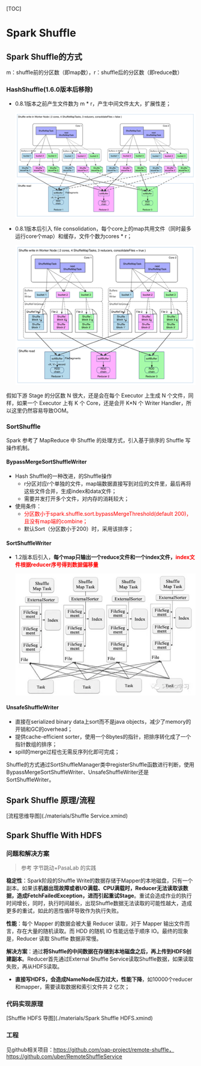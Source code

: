 [TOC]

# Spark Shuffle


## Spark Shuffle的方式

m：shuffle前的分区数（即map数），r：shuffle后的分区数（即reduce数）

### HashShuffle(1.6.0版本后移除)

- 0.8.1版本之前产生文件数为 m * r，产生中间文件太大，扩展性差；

  ![spark hash shuffle without consolidation](pics/shuffle-write-no-consolidation.png "spark hash shuffle without consolidation")

- 0.8.1版本后引入 file consolidation，每个core上的map共用文件（同时最多运行core个map）和缓存，文件个数为cores *  r；

  ![spark hash shuffle with consolidation](pics/shuffle-write-consolidation.png "spark hash shuffle with consolidation")

假如下游 Stage 的分区数 N 很大，还是会在每个 Executor 上生成 N 个文件，同样，如果一个 Executor 上有 K 个 Core，还是会开 K*N 个 Writer Handler，所以这里仍然容易导致OOM。

### SortShuffle

Spark 参考了 MapReduce 中 Shuffle 的处理方式，引入基于排序的 Shuffle 写操作机制。



#### BypassMergeSortShuffleWriter

- Hash Shuffle的一种改进，的Shuffle操作
  - r分区对应r个单独的文件，map端数据直接写到对应的文件里，最后再将这些文件合并，生成index和data文件；
  - 需要并发打开多个文件，对内存的消耗较大；
- 使用条件：
  -  <font color="red">分区数小于spark.shuffle.sort.bypassMergeThreshold(default 200)，且没有map端的combine；</font>
  - 默认Sort（分区数小于200）时，采用该排序；

#### SortShuffleWriter

- 1.2版本后引入，**每个map只输出一个reduce文件和一个index文件，<font color="red">index文件根据reducer序号得到数据偏移量</font>**

  ![spark sort shuffle](pics/spark-sort-shuffle.png "spark sort shuffle")
  
#### UnsafeShuffleWriter

- 直接在serialized binary data上sort而不是java objects，减少了memory的开销和GC的overhead；
- 提供cache-efficient sorter，使用一个8bytes的指针，把排序转化成了一个指针数组的排序；
- spill的merge过程也无需反序列化即可完成；

Shuffle的方式通过SortShuffleManager类中registerShuffle函数进行判断，使用BypassMergeSortShuffleWriter、UnsafeShuffleWriter还是SortShuffleWriter。



## Spark Shuffle 原理/流程

[流程思维导图](./materials/Shuffle Service.xmind)





## Spark Shuffle With HDFS

### 问题和解决方案

>  参考 字节跳动+PasaLab 的实践

**稳定性**：Spark阶段的Shuffle Write的数据存储于Mapper的本地磁盘，只有一个副本。如果该**机器出现故障或者I/O满载、CPU满载时，Reducer无法读取该数据，造成FetchFailedException，进而引起重试Stage**。重试会造成作业的执行时间增长，同时，执行时间越长，出现Shuffle数据无法读取的可能性越大，造成更多的重试，如此的恶性循环导致作为执行失败。

**性能**：每个 Mapper 的数据会被大量 Reducer 读取，对于 Mapper 输出文件而言，存在大量的随机读取。而 HDD 的随机 IO 性能远低于顺序 IO。最终的现象是，Reducer 读取 Shuffle 数据非常慢。

**解决方案**：通过**将Shuffle的中间数据在存储到本地磁盘之后，再上传到HDFS创建副本**。Reducer首先通过External Shuffle Service读取Shuffle数据，如果读取失败，再从HDFS读取。

- **直接写HDFS，会造成NameNode压力过大，性能下降**，如10000个reducer和mapper，需要读取数据和索引文件共 2 亿次；



### 代码实现原理

[Shuffle HDFS 导图](./materials/Spark Shuffle HDFS.xmind)



### 工程

见github相关项目：https://github.com/oap-project/remote-shuffle，https://github.com/uber/RemoteShuffleService

